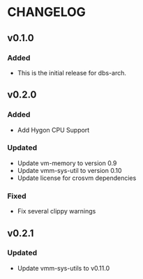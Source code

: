 # CHANGELOG

## v0.1.0

### Added

- This is the initial release for dbs-arch.

## v0.2.0

### Added
- Add Hygon CPU Support

### Updated
- Update vm-memory to version 0.9
- Update vmm-sys-util to version 0.10
- Update license for crosvm dependencies

### Fixed
- Fix several clippy warnings

## v0.2.1

### Updated

- Update vmm-sys-utils to v0.11.0